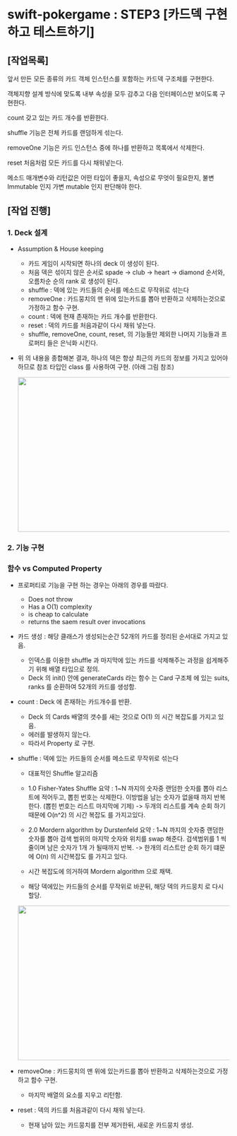 # swift-pokergame : STEP3 [카드덱 구현하고 테스트하기]

## [작업목록]
앞서 만든 모든 종류의 카드 객체 인스턴스를 포함하는 카드덱 구조체를 구현한다.

객체지향 설계 방식에 맞도록 내부 속성을 모두 감추고 다음 인터페이스만 보이도록 구현한다.

count 갖고 있는 카드 개수를 반환한다.

shuffle 기능은 전체 카드를 랜덤하게 섞는다.

removeOne 기능은 카드 인스턴스 중에 하나를 반환하고 목록에서 삭제한다.

reset 처음처럼 모든 카드를 다시 채워넣는다.

메소드 매개변수와 리턴값은 어떤 타입이 좋을지, 속성으로 무엇이 필요한지, 불변 Immutable 인지 가변 mutable 인지 판단해야 한다.
  
## [작업 진행]
### 1. Deck 설계 
- Assumption & House keeping  
    - 카드 게임이 시작되면 하나의 deck 이 생성이 된다.
    - 처음 덱은 섞이지 않은 순서로 spade -> club -> heart -> diamond 순서와, 오름차순 순의 rank 로 생성이 된다. 
    - shuffle : 덱에 있는 카드들의 순서를 메소드로 무작위로 섞는다
    - removeOne : 카드뭉치의 맨 위에 있는카드를 뽑아 반환하고 삭제하는것으로 가정하고 함수 구현.
    - count : 덱에 현재 존재하는 카드 개수를 반환한다.
    - reset : 덱의 카드를 처음과같이 다시 채워 넣는다.
    - shuffle, removeOne, count, reset, 의 기능들만 제외한 나머지 기능들과 프로퍼티 들은 은닉화 시킨다. 
    
- 위 의 내용을 종합해본 결과, 하나의 덱은 항상 최근의 카드의 정보를 가지고 있어야하므로 참조 타입인 class 를 사용하여 구현. (아래 그림 참조) 
   <p align="center">
   <img src="https://user-images.githubusercontent.com/36659877/155356641-4eb4873a-b854-4e3e-8dfe-bbeb38201326.png" width="550" height="350"> 
   </p>

   
### 2. 기능 구현 
### 함수 vs Computed Property 
- 프로퍼티로 기능을 구현 하는 경우는 아래의 경우를 따랐다. 
    - Does not throw 
    - Has a O(1) complexity 
    - is cheap to calculate 
    - returns the saem result over invocations

- 카드 생성 : 해당 클래스가 생성되는순간 52개의 카드를 정리된 순서대로 가지고 있음. 
    - 인덱스를 이용한 shuffle 과 마지막에 있는 카드를 삭제해주는 과정을 쉽게해주기 위해 배열 타입으로 정의.
    - Deck 의 init() 안에 generateCards 라는 함수 는 Card 구조체 에 있는 suits, ranks 를 순환하여 52개의 카드를 생성함. 

- count : Deck 에 존재하는 카드개수를 반환.  
    - Deck 의 Cards 배열의 갯수를 새는 것으로 O(1) 의 시간 복잡도를 가지고 있음. 
    - 에러를 발생하지 않는다.
    - 따라서 Property 로 구현.
    
- shuffle : 덱에 있는 카드들의 순서를 메소드로 무작위로 섞는다
    - 대표적인 Shuffle 알고리즘 
    - 1.0 Fisher-Yates Shuffle
    요약 : 1~N 까지의 숫자중 랜덤한 숫자를 뽑아 리스트에 적어두고, 뽑힌 번호는 삭제한다. 이방법을 남는 숫자가 없을때 까지 반복한다. (뽑힌 번호는 리스트 마지막에 기제) -> 두개의 리스트를 계속 순회 하기 때문에 O(n^2) 의 시간 복잡도 를 가지고있다.  
    - 2.0 Mordern algorithm by Durstenfeld
    요약 : 1~N 까지의 숫자중 랜덤한 숫자를 뽑아 검색 범위의 마지막 숫자와 위치를 swap 해준다. 검색범위를 1 씩 줄이며 남은 숫자가 1개 가 될때까지 반복. 
    -> 한개의 리스트만 순회 하기 떄문에 O(n) 의 시간복잡도 를 가지고 있다. 
    
    - 시간 복잡도에 의거하여 Mordern algorithm 으로 채택. 
    - 해당 덱에있는 카드들의 순서를 무작위로 바꾼뒤, 해당 덱의 카드뭉치 로 다시 할당. 
   <p align="center">
   <img src="https://user-images.githubusercontent.com/36659877/155402019-be323da1-ada6-444a-ab27-1b481eadd5e7.png" width="550" height="350"> 
   </p>

- removeOne : 카드뭉치의 맨 위에 있는카드를 뽑아 반환하고 삭제하는것으로 가정하고 함수 구현.
    - 마지막 배열의 요소를 지우고 리턴함. 
    
- reset : 덱의 카드를 처음과같이 다시 채워 넣는다.
    - 현재 남아 있는 카드뭉치를 전부 제거한뒤, 새로운 카드뭉치 생성.
     
    
